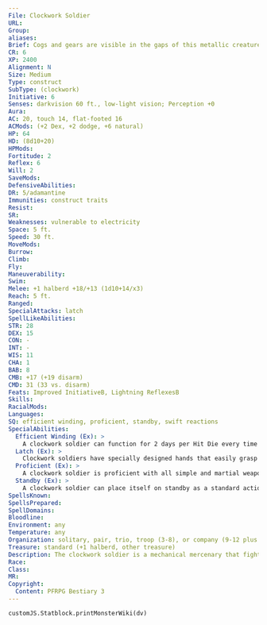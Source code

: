 ```yaml
---
File: Clockwork Soldier
URL: 
Group: 
aliases: 
Brief: Cogs and gears are visible in the gaps of this metallic creature's armor. It wields a polearm as it stands ready at attention.
CR: 6
XP: 2400
Alignment: N
Size: Medium
Type: construct
SubType: (clockwork)
Initiative: 6
Senses: darkvision 60 ft., low-light vision; Perception +0
Aura: 
AC: 20, touch 14, flat-footed 16
ACMods: (+2 Dex, +2 dodge, +6 natural)
HP: 64
HD: (8d10+20)
HPMods: 
Fortitude: 2
Reflex: 6
Will: 2
SaveMods: 
DefensiveAbilities: 
DR: 5/adamantine
Immunities: construct traits
Resist: 
SR: 
Weaknesses: vulnerable to electricity
Space: 5 ft.
Speed: 30 ft.
MoveMods: 
Burrow: 
Climb: 
Fly: 
Maneuverability: 
Swim: 
Melee: +1 halberd +18/+13 (1d10+14/x3)
Reach: 5 ft.
Ranged: 
SpecialAttacks: latch
SpellLikeAbilities: 
STR: 28
DEX: 15
CON: -
INT: -
WIS: 11
CHA: 1
BAB: 8
CMB: +17 (+19 disarm)
CMD: 31 (33 vs. disarm)
Feats: Improved InitiativeB, Lightning ReflexesB
Skills: 
RacialMods: 
Languages: 
SQ: efficient winding, proficient, standby, swift reactions
SpecialAbilities:
  Efficient Winding (Ex): >
    A clockwork soldier can function for 2 days per Hit Die every time it is wound.
  Latch (Ex): >
    Clockwork soldiers have specially designed hands that easily grasp and lock onto weapons and objects. A soldier can attempt to disarm or grapple as a standard action without provoking an attack of opportunity, and it receives a +2 bonus on disarm checks. In addition, it receives a +2 bonus to CMD against attempts to disarm it.
  Proficient (Ex): >
    A clockwork soldier is proficient with all simple and martial weapons.
  Standby (Ex): >
    A clockwork soldier can place itself on standby as a standard action. While on standby, a clockwork soldier cannot move or take any actions. It remains aware of its surroundings but takes a -4 penalty on Perception checks. Time spent on standby does not count against the soldier's wind-down duration. A clockwork soldier can exit standby as a swift action-if it does so to initiate combat, it gains a +4 racial bonus on its Initiative check.
SpellsKnown: 
SpellsPrepared: 
SpellDomains: 
Bloodline: 
Environment: any
Temperature: any
Organization: solitary, pair, trio, troop (3-8), or company (9-12 plus 1-4 clockwork servants)
Treasure: standard (+1 halberd, other treasure)
Description: The clockwork soldier is a mechanical mercenary that fights to the death for its creator. With the ability to wield most weapons with full proficiency, clockwork   soldiers are versatile and wholly unpredictable foes. Most are armed with magic weapons-a +1 halberd being the most common armament.  Clockwork soldiers are among the most efficient constructs of their kind. They are ideal for sentry and guard duty. Clockwork soldiers have the same basic shape as a human. They are 6 feet tall and weigh 500 pounds.  Construction  The creator must start with crafted clockwork pieces worth 1,000 gp; the cost of the soldier's weapon is not included in this price.  CLOCKWORK SOLDIER  CL 12th; Price 37,000 gp  Construction  Requirements Craft Construct, geas/quest and heroism, creator must be at least caster level 12th; Skill Craft (clockwork) DC 20; Cost 19,000 gp
Race: 
Class: 
MR: 
Copyright:
  Content: PFRPG Bestiary 3
---
```

```dataviewjs
customJS.Statblock.printMonsterWiki(dv)
```
